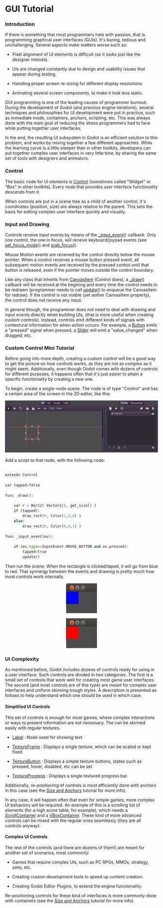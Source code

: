 # GUI Tutorial

### Introduction

If there is something that most programmers hate with passion, that is programming graphical user interfaces (GUIs). It's boring, tedious and unchallenging. Several aspects make matters worse such as:


*  Pixel alignment of UI elements is difficult (so it looks just like the designer intends).

*  UIs are changed constantly due to design and usability issues that appear during testing.

*  Handling proper screen re-sizing for different display resolutions.

*  Animating several screen components, to make it look less static.

GUI programming is one of the leading causes of programmer burnout. During the development of Godot (and previous engine iterations), several techniques and philosophies for UI development were put in practice, such as immediate mode, containers, anchors, scripting, etc. This was always done with the main goal of reducing the stress programmers had to face while putting together user interfaces.

In the end, the resulting UI subsystem in Godot is an efficient solution to this problem, and works by mixing together a few different approaches. While the learning curve is a little steeper than in other toolkits, developers can put together complex user interfaces in very little time, by sharing the same set of tools with designers and animators.

### Control

The basic node for UI elements is [Control](class_list/control) (sometimes called "Widget" or "Box" in other toolkits). Every node that provides user interface functionality descends from it.

When controls are put in a scene tree as a child of another control, it's coordinates (position, size) are always relative to the parent. This sets the basis for editing complex user interface quickly and visually.

### Input and Drawing

Controls receive input events by means of the [_input_event](class_list/control#_input_event)() callback. Only one control, the one in focus, will receive keyboard/joypad events (see [set_focus_mode](class_list/control#set_focus_mode)() and [grab_focus](class_list/control#grab_focus)().

Mouse Motion events are received by the control directly below the mouse pointer. When a control receives a mouse button pressed event, all subsequent motion events are received by the pressed control until that button is released, even if the pointer moves outside the control boundary.

Like any class that inherits from [CanvasItem](class_list/canvasitem) (Control does), a [_draw](class_list/canvasitem#draw)() callback will be received at the begining and every time the control needs to be redrawn (programmer needs to call [update](class_list/canvasitem#update)() to enqueue the CanvasItem for redraw). If the control is not visible (yet aother CanvasItem property), the control does not receive any input.

In general though, the programmer does not need to deal with drawing and input events directly when building UIs, (that is more useful when creating custom controls). Instead, controls emit different kinds of signals with contextural information for when action occurs. For example, a [Button](class_list/button) emits a "pressed" signal when pressed, a [Slider](class_list/slider) will emit a "value_changed" when dragged, etc.

### Custom Control Mini Tutorial

Before going into more depth, creating a custom control will be a good way to get the picture on how controls works, as they are not as complex as it might seem.
Additionally, even though Godot comes with dozens of controls for different purposes, it happens often that it's just easier to attain a specific functionality by creating a new one.

To begin, create a single-node scene. The node is of type "Control" and has a certain area of the screen in the 2D editor, like this:

<p align="center"><img src="images/singlecontrol.png"></p>

Add a script to that node, with the following code:

```python

extends Control

var tapped=false

func _draw():

	var r = Rect2( Vector2(), get_size() )
	if (tapped):
		draw_rect(r, Color(1,0,0) )
	else:
		draw_rect(r, Color(0,0,1) )

func _input_event(ev):

	if (ev.type==InputEvent.MOUSE_BUTTON and ev.pressed):
		tapped=true
		update()

```

Then run the scene. When the rectangle is clicked/taped, it will go from blue to red. That synnergy between the events and drawing is pretty much how most controls work internally. 

<p align="center"><img src="images/ctrl_normal.png"></p>
<p align="center"><img src="images/ctrl_tapped.png"></p>

### UI Complexity

As mentioned before, Godot includes dozens of controls ready for using in a user interface. Such controls are divided in two categories. The first is a small set of controls that work well for creating most game user interfaces. The second (and most controls are of this type) are meant for complex user interfaces and uniform skinning trough styles. A description is presented as follows to help understand which one should be used in which case.

#### Simplified UI Controls

This set of controls is enough for most games, where complex interactions or ways to present information are not necessary. The can be skinned easily with regular textures.


*  [Label](class_list/label) : Node used for showing text.

*  [TextureFrame](class_list/textureframe) : Displays a single texture, which can be scaled or kept fixed.

*  [TextureButton](class_list/texturebutton) : Displays a simple texture buttons, states such as pressed, hover, disabled, etc can be set.

*  [TextureProgress](class_list/textureprogress) : Displays a single textured progress bar.


Additionally, re-positioning of controls is most efficiently done with anchors in this case (see the [Size and Anchors](tutorial_gui_repositioning) tutorial for more info).

In any case, it will happen often that even for simple games, more complex UI behaviors will be required. An example of this is a scrolling list of elements (for a high score table, for example), which needs a [ScrollContainer](class_list/scrollcontainer) and a [VBoxContainer](class_list/vboxcontainer). These kind of more advanced controls can be mixed with the regular ones seamlessly (they are all controls anyway).

#### Complex UI Controls

The rest of the controls (and there are dozens of them!) are meant for another set of scenarios, most commonly:


*  Games that require complex UIs, such as PC RPGs, MMOs, strategy, sims, etc.

*  Creating custom development tools to speed up content creation.

*  Creating Godot Editor Plugins, to extend the engine functionality.

Re-positioning controls for these kind of interfaces is more commonly done with containers (see the [Size and Anchors](tutorial_gui_repositioning) tutorial for more info).
